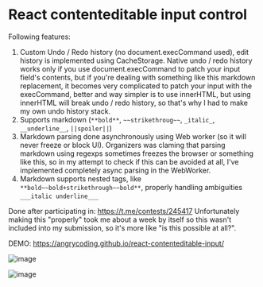 # React contenteditable input control

Following features:

1. Custom Undo / Redo history (no document.execCommand used), edit history is implemented using CacheStorage. Native undo / redo history works only if you use document.execCommand to patch your input field's contents, but if you're dealing with something like this
markdown replacement, it becomes very complicated to patch your input with the execCommand, better and way simpler is to use innerHTML, but using innerHTML will break undo / redo history, so that's why I had to make my own undo history stack.
2. Supports markdown (```**bold**```, ```~~strikethroug~~```, ```_italic_```, ```__underline__```, ```||spoiler||```) 
3. Markdown parsing done asynchronously using Web worker (so it will never freeze or block UI). Organizers was claming that parsing markdown using regexps sometimes freezes the browser or something like this, so in my attempt to check if this can be avoided at all, I've implemented completely async parsing in the WebWorker.
4. Markdown supports nested tags, like ```**bold~~bold+strikethrough~~bold**```, properly handling ambiguities ```___italic underline___```

Done after participating in: https://t.me/contests/245417
Unfortunately making this "properly" took me about a week by itself so this wasn't included into my submission, 
so it's more like "is this possible at all?".

DEMO: https://angrycoding.github.io/react-contenteditable-input/


![image](https://github.com/user-attachments/assets/89bc35b4-a164-495e-8c63-dcd8a10aff7c)

![image](https://github.com/user-attachments/assets/0667c986-511b-4726-89cd-e7059d7a4db4)
